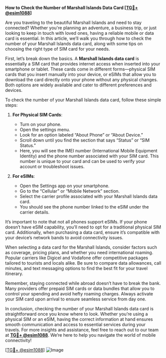 **How to Check the Number of Marshall Islands Data Card [[TG💪+ @esim1088](https://t.me/s/esim1088)]**

Are you traveling to the beautiful Marshall Islands and need to stay connected? Whether you're planning an adventure, a business trip, or just looking to keep in touch with loved ones, having a reliable mobile or data card is essential. In this article, we’ll walk you through how to check the number of your Marshall Islands data card, along with some tips on choosing the right type of SIM card for your needs.

First, let’s break down the basics. A **Marshall Islands data card** is essentially a SIM card that provides internet access when inserted into your smartphone or tablet. These cards come in different forms—physical SIM cards that you insert manually into your device, or eSIMs that allow you to download the card directly onto your phone without any physical changes. Both options are widely available and cater to different preferences and devices.

To check the number of your Marshall Islands data card, follow these simple steps:

1. **For Physical SIM Cards**: 
   - Turn on your phone.
   - Open the settings menu.
   - Look for an option labeled “About Phone” or “About Device.”
   - Scroll down until you find the section that says “Status” or “SIM Status.”
   - Here, you will see the IMEI number (International Mobile Equipment Identity) and the phone number associated with your SIM card. This number is unique to your card and can be used to verify your account or troubleshoot issues.

2. **For eSIMs**: 
   - Open the Settings app on your smartphone.
   - Go to the “Cellular” or “Mobile Network” section.
   - Select the carrier profile associated with your Marshall Islands data card.
   - You should see the phone number linked to the eSIM under the carrier details.

It’s important to note that not all phones support eSIMs. If your phone doesn’t have eSIM capability, you’ll need to opt for a traditional physical SIM card. Additionally, when purchasing a data card, ensure it’s compatible with your device’s network bands to avoid connectivity issues.

When selecting a data card for the Marshall Islands, consider factors such as coverage, pricing plans, and whether you need international roaming. Popular carriers like Digicel and Vodafone offer competitive packages tailored to tourists and locals alike. Be sure to compare data allowances, call minutes, and text messaging options to find the best fit for your travel itinerary.

Remember, staying connected while abroad doesn’t have to break the bank. Many providers offer prepaid SIM cards or data bundles that allow you to control your spending and avoid hefty roaming charges. Always activate your SIM card upon arrival to ensure seamless service from day one.

In conclusion, checking the number of your Marshall Islands data card is straightforward once you know where to look. Whether you’re using a physical SIM or an eSIM, having the correct information at hand ensures smooth communication and access to essential services during your travels. For more insights and assistance, feel free to reach out to our team at **[TG💪+ @esim1088](https://t.me/s/esim1088)**. We’re here to help you navigate the world of mobile connectivity!

[[TG💪+ @esim1088](https://t.me/s/esim1088)] ![Image](https://i.postimg.cc/Y0z9fWf4/image.png)